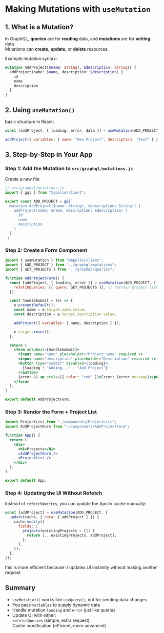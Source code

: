 # Making Mutations with `useMutation`

## 1. What is a Mutation?

In GraphQL, **queries** are for **reading** data, and **mutations** are for **writing** data.  
Mutations can **create**, **update**, or **delete** resources.

Example mutation syntax:

```graphql
mutation AddProject($name: String!, $description: String!) {
  addProject(name: $name, description: $description) {
    id
    name
    description
  }
}
```

## 2. Using `useMutation()`

basic structure in React:

```jsx
const [addProject, { loading, error, data }] = useMutation(ADD_PROJECT);

addProject({ variables: { name: "New Project", description: "Test" } });
```

## 3. Step-by-Step in Your App

### Step 1: Add the Mutation to `src/graphql/mutations.js`

Create a new file:

```js
// src/graphql/mutations.js
import { gql } from "@apollo/client";

export const ADD_PROJECT = gql`
  mutation AddProject($name: String!, $description: String!) {
    addProject(name: $name, description: $description) {
      id
      name
      description
    }
  }
`;
```

### Step 2: Create a Form Component

```jsx
import { useMutation } from "@apollo/client";
import { ADD_PROJECT } from "../graphql/mutations";
import { GET_PROJECTS } from "../graphql/queries";

function AddProjectForm() {
  const [addProject, { loading, error }] = useMutation(ADD_PROJECT, {
    refetchQueries: [{ query: GET_PROJECTS }], // refresh project list after mutation
  });

  const handleSubmit = (e) => {
    e.preventDefault();
    const name = e.target.name.value;
    const description = e.target.description.value;

    addProject({ variables: { name, description } });

    e.target.reset();
  };

  return (
    <form onSubmit={handleSubmit}>
      <input name="name" placeholder="Project name" required />
      <input name="description" placeholder="Description" required />
      <button type="submit" disabled={loading}>
        {loading ? "Adding..." : "Add Project"}
      </button>
      {error && <p style={{ color: "red" }}>Error: {error.message}</p>}
    </form>
  );
}

export default AddProjectForm;
```

### Step 3: Render the Form + Project List

```jsx
import ProjectList from "./components/ProjectList";
import AddProjectForm from "./components/AddProjectForm";

function App() {
  return (
    <div>
      <h1>Projects</h1>
      <AddProjectForm />
      <ProjectList />
    </div>
  );
}

export default App;
```

### Step 4: Updating the UI Without Refetch

Instead of `refetchQueries`, you can update the Apollo cache manually:

```js
const [addProject] = useMutation(ADD_PROJECT, {
  update(cache, { data: { addProject } }) {
    cache.modify({
      fields: {
        projects(existingProjects = []) {
          return [...existingProjects, addProject];
        },
      },
    });
  },
});
```

this is more efficient because it updates UI instantly without making another request.

## Summary

- `useMutation()` works like `useQuery()`, but for sending data changes
- You pass `variables` to supply dynamic data
- Handle mutation `loading` and `error` just like queries
- Update UI with either:  
  `refetchQueries` (simple, extra request)  
  Cache modification (efficient, more advanced)
